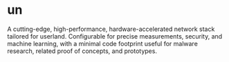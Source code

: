 # un
A cutting-edge, high-performance, hardware-accelerated network stack tailored for userland. Configurable for precise measurements, security, and machine learning, with a minimal code footprint useful for malware research, related proof of concepts, and prototypes.
